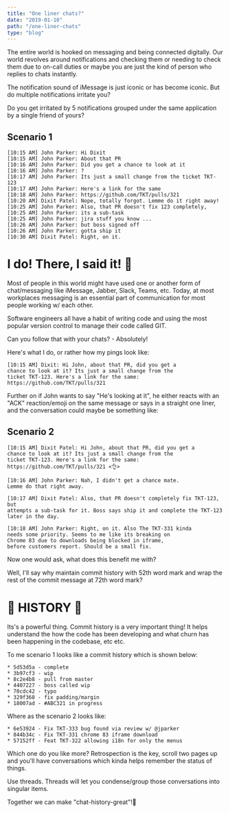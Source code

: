 ```yaml
---
title: "One liner chats?"
date: "2019-01-10"
path: "/one-liner-chats"
type: "blog"
---
```


The entire world is hooked on messaging and being connected digitally.
Our world revolves around notifications and checking them or needing to check them due to on-call duties or maybe you are just the kind of person who replies to chats instantly.

The notification sound of iMessage is just iconic or has become iconic. But do multiple notifications irritate you?

Do you get irritated by 5 notifications grouped under the same application by a single friend of yours?

## Scenario 1

```
[10:15 AM] John Parker: Hi Dixit
[10:15 AM] John Parker: About that PR
[10:16 AM] John Parker: Did you get a chance to look at it
[10:16 AM] John Parker: ?
[10:17 AM] John Parker: Its just a small change from the ticket TKT-123
[10:17 AM] John Parker: Here's a link for the same
[10:18 AM] John Parker: https://github.com/TKT/pulls/321
[10:20 AM] Dixit Patel: Nope, totally forgot. Lemme do it right away!
[10:25 AM] John Parker: Also, that PR doesn't fix 123 completely,
[10:25 AM] John Parker: its a sub-task
[10:25 AM] John Parker: jira stuff you know ...
[10:26 AM] John Parker: but boss signed off
[10:26 AM] John Parker: gotta ship it
[10:30 AM] Dixit Patel: Right, on it.
```

# I do! There, I said it! 🙈

Most of people in this world might have used one or another form of chat/messaging
like iMessage, Jabber, Slack, Teams, etc. Today, at most workplaces messaging is an essential part of communication for most people working w/ each other.

Software engineers all have a habit of writing code and
using the most popular version control to manage their code called GIT.

Can you follow that with your chats? - Absolutely!

Here's what I do, or rather how my pings look like:

```
[10:15 AM] Dixit: Hi John, about that PR, did you get a
chance to look at it? Its just a small change from the
ticket TKT-123. Here's a link for the same:
https://github.com/TKT/pulls/321
```

Further on if John wants to say "He's looking at it", he either reacts with
an "ACK" reaction/emoji on the same message or says in a straight one liner,
and the conversation could maybe be something like:

## Scenario 2

```
[10:15 AM] Dixit Patel: Hi John, about that PR, did you get a
chance to look at it? Its just a small change from the
ticket TKT-123. Here's a link for the same:
https://github.com/TKT/pulls/321 <👌>

[10:16 AM] John Parker: Nah, I didn't get a chance mate.
Lemme do that right away.

[10:17 AM] Dixit Patel: Also, that PR doesn't completely fix TKT-123, but
attempts a sub-task for it. Boss says ship it and complete the TKT-123
later in the day.

[10:18 AM] John Parker: Right, on it. Also The TKT-331 kinda
needs some priority. Seems to me like its breaking on
Chrome 83 due to downloads being blocked in iframe,
before customers report. Should be a small fix.
```

Now one would ask, what does this benefit me with?

Well, I'll say why maintain commit history with 52th word mark and wrap the rest of the commit message at 72th word mark?

# 📜 HISTORY 📜

Its's a powerful thing. Commit history is a very important thing!
It helps understand the how the code has been developing and what churn has
been happening in the codebase, etc etc.

To me scenario 1 looks like a commit history which is shown below:

```
* 5d53d5a - complete
* 3b97cf3 - wip
* 8c2e4b8 - pull from master
* 4407227 - boss called wip
* 70cdc42 - typo
* 329f368 - fix padding/margin
* 18007ad - #ABC321 in progress
```

Where as the scenario 2 looks like:

```
* 6e53924 - Fix TKT-333 bug found via review w/ @jparker
* 844b34c - Fix TKT-331 chrome 83 iframe download
* 57152ff - Feat TKT-322 allowing i18n for only the menus
```

Which one do you like more? Retrospection is the key, scroll two pages up and
you'll have conversations which kinda helps remember the status of things.

Use threads.
Threads will let you condense/group those conversations into singular items.

Together we can make "chat-history-great"!🍻
